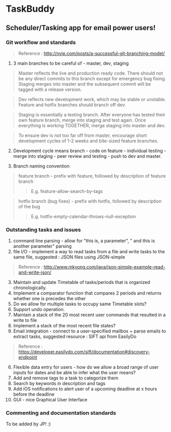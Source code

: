 # TaskBuddy
## Scheduler/Tasking app for email power users! ##

### Git workflow and standards ###
>Reference : http://nvie.com/posts/a-successful-git-branching-model/

1) 3 main branches to be careful of - master, dev, staging

> Master reflects the live and production ready code. There should not be any direct commits to this branch except for emergency bug fixing. Staging merges into master and the subsequent commit will be tagged with a release version.

> Dev reflects new development work, which may be stable or unstable. Feature and hotfix branches should branch off dev.

> Staging is essentially a testing branch. After everyone has tested their own feature branch, merge into staging and test again. Once everything is working TOGETHER, merge staging into master and dev.

>To ensure dev is not too far off from master, encourage short development cycles of 1-2 weeks and bite-sized feature branches. 

2) Development cycle means branch - code on feature - individual testing - merge into staging - peer review and testing - push to dev and master.

3) Branch naming convention

> feature branch - prefix with feature, followed by description of feature branch
>> E.g. feature-allow-search-by-tags

> hotfix branch (bug fixes) - prefix with hotfix, followed by description of the bug
>> E.g. hotfix-empty-calendar-throws-null-exception

### Outstanding tasks and issues ###

1)  command line parsing - allow for "this is, a parameter", " and this is another parameter" parsing
2)  file I/O - implement a way to read tasks from a file and write tasks to the same file, suggested : JSON files using JSON-simple
> Reference : http://www.mkyong.com/java/json-simple-example-read-and-write-json/
3)  Maintain and update Timetable of tasks/periods that is organized chronologically.
  1) Implement a comparator function that compares 2 periods and returns whether one is precedes the other
  2) Do we allow for multiple tasks to occupy same Timetable slots?
4) Support undo operation.
  1) Maintain a stack of the 20 most recent user commands that resulted in a write to file
  2) Implement a stack of the most recent file states?
5)  Email integration - connect to a user-specified mailbox + parse emails to extract tasks, suggested resource : SIFT api from EasilyDo
> Reference : https://developer.easilydo.com/sift/documentation#discovery-endpoint
6)  Flexible data entry for users - how do we allow a broad range of user inputs for dates and be able to infer what the user means?
7)  Add and remove tags to a task to categorize them
8)  Search by keywords in description and tags
9)  Add iOS notifications to alert user of a upcoming deadline at x hours before the deadline
10) GUI - nice Graphical User Interface

### Commenting and documentation standards ###

To be added by JP! :)
